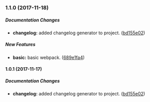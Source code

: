 ### 1.1.0 (2017-11-18)

##### Documentation Changes

* **changelog:** added changelog generator to project. ([bd155e02](https://github.com/omizrahi3/webpack-deepdive/commit/bd155e02bb3a0ee10047e5e61253abac2a048eb8))

##### New Features

* **basic:** basic webpack. ([689e1fa4](https://github.com/omizrahi3/webpack-deepdive/commit/689e1fa44636bc3e9d3d2f99adbddbad612d7be8))

#### 1.0.1 (2017-11-17)

##### Documentation Changes

* **changelog:** added changelog generator to project. ([bd155e02](https://github.com/omizrahi3/webpack-deepdive/commit/bd155e02bb3a0ee10047e5e61253abac2a048eb8))

